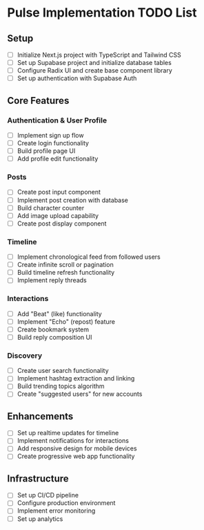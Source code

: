 # Pulse Implementation TODO List

## Setup
- [ ] Initialize Next.js project with TypeScript and Tailwind CSS
- [ ] Set up Supabase project and initialize database tables
- [ ] Configure Radix UI and create base component library
- [ ] Set up authentication with Supabase Auth

## Core Features

### Authentication & User Profile
- [ ] Implement sign up flow
- [ ] Create login functionality
- [ ] Build profile page UI
- [ ] Add profile edit functionality

### Posts
- [ ] Create post input component
- [ ] Implement post creation with database
- [ ] Build character counter
- [ ] Add image upload capability
- [ ] Create post display component

### Timeline
- [ ] Implement chronological feed from followed users
- [ ] Create infinite scroll or pagination
- [ ] Build timeline refresh functionality
- [ ] Implement reply threads

### Interactions
- [ ] Add "Beat" (like) functionality
- [ ] Implement "Echo" (repost) feature
- [ ] Create bookmark system
- [ ] Build reply composition UI

### Discovery
- [ ] Create user search functionality
- [ ] Implement hashtag extraction and linking
- [ ] Build trending topics algorithm
- [ ] Create "suggested users" for new accounts

## Enhancements
- [ ] Set up realtime updates for timeline
- [ ] Implement notifications for interactions
- [ ] Add responsive design for mobile devices
- [ ] Create progressive web app functionality

## Infrastructure
- [ ] Set up CI/CD pipeline
- [ ] Configure production environment
- [ ] Implement error monitoring
- [ ] Set up analytics
